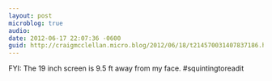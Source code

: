 ```yaml
---
layout: post
microblog: true
audio: 
date: 2012-06-17 22:07:36 -0600
guid: http://craigmcclellan.micro.blog/2012/06/18/t214570031407837186.html
---
```

FYI: The 19 inch screen is 9.5 ft away from my face. #squintingtoreadit
